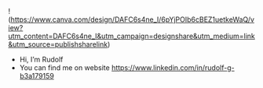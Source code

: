 !(https://www.canva.com/design/DAFC6s4ne_I/6pYjPOIb6cBEZ1uetkeWaQ/view?utm_content=DAFC6s4ne_I&utm_campaign=designshare&utm_medium=link&utm_source=publishsharelink)
                                                                                                               

-  Hi, I’m Rudolf
-  You can find me on website https://www.linkedin.com/in/rudolf-g-b3a179159

<!---
ZionInMatrix/ZionInMatrix is a ✨ special ✨ repository because its `README.md` (this file) appears on your GitHub profile.
You can click the Preview link to take a look at your changes.
--->
